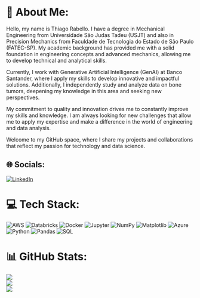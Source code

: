 # 💫 About Me:
Hello, my name is Thiago Rabello. I have a degree in Mechanical Engineering from Universidade São Judas Tadeu (USJT) and also in Precision Mechanics from Faculdade de Tecnologia do Estado de São Paulo (FATEC-SP). My academic background has provided me with a solid foundation in engineering concepts and advanced mechanics, allowing me to develop technical and analytical skills.

Currently, I work with Generative Artificial Intelligence (GenAI) at Banco Santander, where I apply my skills to develop innovative and impactful solutions. Additionally, I independently study and analyze data on bone tumors, deepening my knowledge in this area and seeking new perspectives.

My commitment to quality and innovation drives me to constantly improve my skills and knowledge. I am always looking for new challenges that allow me to apply my expertise and make a difference in the world of engineering and data analysis.

Welcome to my GitHub space, where I share my projects and collaborations that reflect my passion for technology and data science.

## 🌐 Socials:
[![LinkedIn](https://img.shields.io/badge/LinkedIn-%230077B5.svg?logo=linkedin&logoColor=white)](https://www.linkedin.com/in/thiago-rabelloo/) 

# 💻 Tech Stack:
![AWS](https://img.shields.io/badge/AWS-%23FF9900.svg?style=for-the-badge&logo=amazon-aws&logoColor=white) 
![Databricks](https://img.shields.io/badge/Databricks-EF4036?style=for-the-badge&logo=databricks&logoColor=white)
![Docker](https://img.shields.io/badge/docker-%230db7ed.svg?style=for-the-badge&logo=docker&logoColor=white)
![Jupyter](https://img.shields.io/badge/Jupyter-F37626?style=for-the-badge&logo=Jupyter&logoColor=white)
![NumPy](https://img.shields.io/badge/numpy-%23013243.svg?style=for-the-badge&logo=numpy&logoColor=white) 
![Matplotlib](https://img.shields.io/badge/Matplotlib-%23ffffff.svg?style=for-the-badge&logo=Matplotlib&logoColor=black)
![Azure](https://img.shields.io/badge/Microsoft%20Azure-0089D6?style=for-the-badge&logo=microsoft-azure&logoColor=white) 
![Python](https://img.shields.io/badge/python-3670A0?style=for-the-badge&logo=python&logoColor=ffdd54)
![Pandas](https://img.shields.io/badge/pandas-%23150458.svg?style=for-the-badge&logo=pandas&logoColor=white) 
![SQL](https://img.shields.io/badge/SQL-4479A1?style=for-the-badge&logo=sql&logoColor=white) 


# 📊 GitHub Stats:
![](https://github-readme-stats.vercel.app/api?username=thirabelloo&theme=vue-dark&hide_border=false&include_all_commits=true&count_private=true)<br/>
![](https://github-readme-streak-stats.herokuapp.com/?user=thirabelloo&theme=vue-dark&hide_border=false)<br/>
![](https://github-readme-stats.vercel.app/api/top-langs/?username=thirabelloo&theme=vue-dark&hide_border=false&include_all_commits=true&count_private=true&layout=compact)

